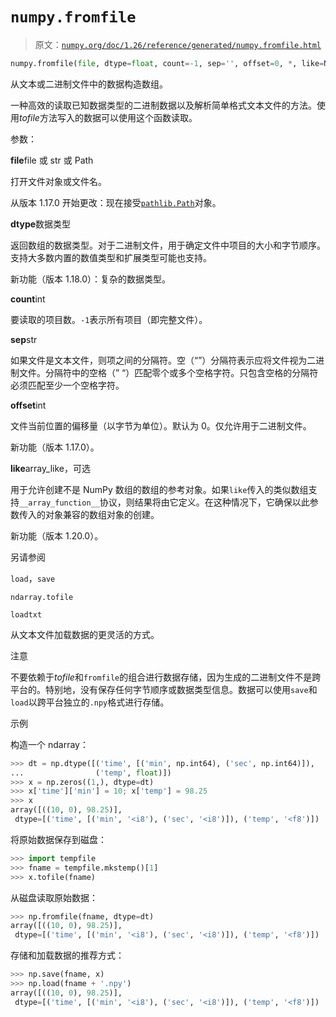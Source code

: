 # `numpy.fromfile`

> 原文：[`numpy.org/doc/1.26/reference/generated/numpy.fromfile.html`](https://numpy.org/doc/1.26/reference/generated/numpy.fromfile.html)

```py
numpy.fromfile(file, dtype=float, count=-1, sep='', offset=0, *, like=None)
```

从文本或二进制文件中的数据构造数组。

一种高效的读取已知数据类型的二进制数据以及解析简单格式文本文件的方法。使用*tofile*方法写入的数据可以使用这个函数读取。

参数：

**file**file 或 str 或 Path

打开文件对象或文件名。

从版本 1.17.0 开始更改：现在接受[`pathlib.Path`](https://docs.python.org/3/library/pathlib.html#pathlib.Path "(在 Python v3.11)")对象。

**dtype**数据类型

返回数组的数据类型。对于二进制文件，用于确定文件中项目的大小和字节顺序。支持大多数内置的数值类型和扩展类型可能也支持。

新功能（版本 1.18.0）：复杂的数据类型。

**count**int

要读取的项目数。`-1`表示所有项目（即完整文件）。

**sep**str

如果文件是文本文件，则项之间的分隔符。空（“”）分隔符表示应将文件视为二进制文件。分隔符中的空格（” “）匹配零个或多个空格字符。只包含空格的分隔符必须匹配至少一个空格字符。

**offset**int

文件当前位置的偏移量（以字节为单位）。默认为 0。仅允许用于二进制文件。

新功能（版本 1.17.0）。

**like**array_like，可选

用于允许创建不是 NumPy 数组的数组的参考对象。如果`like`传入的类似数组支持`__array_function__`协议，则结果将由它定义。在这种情况下，它确保以此参数传入的对象兼容的数组对象的创建。

新功能（版本 1.20.0）。

另请参阅

`load`，`save`

`ndarray.tofile`

`loadtxt`

从文本文件加载数据的更灵活的方式。

注意

不要依赖于*tofile*和`fromfile`的组合进行数据存储，因为生成的二进制文件不是跨平台的。特别地，没有保存任何字节顺序或数据类型信息。数据可以使用`save`和`load`以跨平台独立的`.npy`格式进行存储。

示例

构造一个 ndarray：

```py
>>> dt = np.dtype([('time', [('min', np.int64), ('sec', np.int64)]),
...                ('temp', float)])
>>> x = np.zeros((1,), dtype=dt)
>>> x['time']['min'] = 10; x['temp'] = 98.25
>>> x
array([((10, 0), 98.25)],
 dtype=[('time', [('min', '<i8'), ('sec', '<i8')]), ('temp', '<f8')]) 
```

将原始数据保存到磁盘：

```py
>>> import tempfile
>>> fname = tempfile.mkstemp()[1]
>>> x.tofile(fname) 
```

从磁盘读取原始数据：

```py
>>> np.fromfile(fname, dtype=dt)
array([((10, 0), 98.25)],
 dtype=[('time', [('min', '<i8'), ('sec', '<i8')]), ('temp', '<f8')]) 
```

存储和加载数据的推荐方式：

```py
>>> np.save(fname, x)
>>> np.load(fname + '.npy')
array([((10, 0), 98.25)],
 dtype=[('time', [('min', '<i8'), ('sec', '<i8')]), ('temp', '<f8')]) 
```
